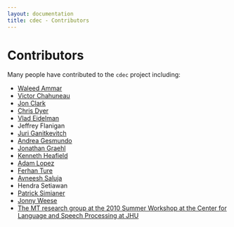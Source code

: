 ```yaml
---
layout: documentation
title: cdec - Contributors
---
```

# Contributors

Many people have contributed to the `cdec` project including:

  - [Waleed Ammar](http://www.cs.cmu.edu/~wammar/)
  - [Victor Chahuneau](http://victor.chahuneau.fr/)
  - [Jon Clark](http://www.cs.cmu.edu/~jhclark/)
  - [Chris Dyer](http://www.cs.cmu.edu/~cdyer/)
  - [Vlad Eidelman](http://www.umiacs.umd.edu/~vlad/)
  - Jeffrey Flanigan
  - [Juri Ganitkevitch](http://cs.jhu.edu/~juri/)
  - [Andrea Gesmundo](http://cui.unige.ch/~gesmundo/)
  - [Jonathan Graehl](http://www.isi.edu/~graehl)
  - [Kenneth Heafield](http://kheafield.com/)
  - [Adam Lopez](http://homepages.inf.ed.ac.uk/alopez/)
  - [Ferhan Ture](http://www.cs.umd.edu/~fture/)
  - [Avneesh Saluja](http://www.cs.cmu.edu/~avneesh/)
  - Hendra Setiawan
  - [Patrick Simianer](http://simianer.de/)
  - [Jonny Weese](http://cs.jhu.edu/~jonny/)
  - [The MT research group at the 2010 Summer Workshop at the Center for Language and Speech Processing at JHU](http://www.clsp.jhu.edu/workshops/ws10/groups/msgismt/)
